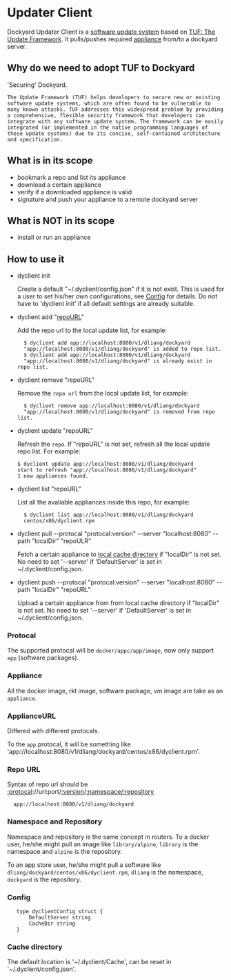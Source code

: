 # Updater Client

Dockyard Updater Client is a [software update system](https://github.com/theupdateframework/tuf/#what-is-a-software-update-system)
based on [TUF: The Update Framework](https://www.theupdateframework.com). It pulls/pushes required [appliance](#appliance) from/to a dockyard server.

## Why do we need to adopt TUF to Dockyard
'Securing' Dockyard.
```
The Update Framework (TUF) helps developers to secure new or existing software update systems, which are often found to be vulnerable to many known attacks. TUF addresses this widespread problem by providing a comprehensive, flexible security framework that developers can integrate with any software update system. The framework can be easily integrated (or implemented in the native programming languages of these update systems) due to its concise, self-contained architecture and specification.
```

## What is in its scope
- bookmark a repo and list its appliance
- download a certain appliance
- verify if a downloaded appliance is valid
- signature and push your appliance to a remote dockyard server

## What is NOT in its scope
- install or run an appliance

## How to use it
- dyclient init

  Create a default "~/.dyclient/config.json" if it is not exist.
  This is used for a user to set his/her own configurations, see [Config](#config) for details.
  Do not have to 'dyclient init' if all default settings are already suitable.
- dyclient add "[repoURL](#repo-url)"

  Add the repo url to the local update list, for example:
  ```
	$ dyclient add app://localhost:8080/v1/dliang/dockyard
	"app://localhost:8080/v1/dliang/dockyard" is added to repo list.
	$ dyclient add app://localhost:8080/v1/dliang/dockyard
	"app://localhost:8080/v1/dliang/dockyard" is already exist in repo list.
  ```
- dyclient remove "repoURL"

  Remove the `repo url` from the local update list, for example:
  ```
	$ dyclient remove app://localhost:8080/v1/dliang/dockyard
	"app://localhost:8080/v1/dliang/dockyard" is removed from repo list.
  ```
- dyclient update "repoURL"

  Refresh the `repo`. If "repoURL" is not set, refresh all the local update repo list. For example:
    ```
	$ dyclient update app://localhost:8080/v1/dliang/dockyard
	start to refresh "app://localhost:8080/v1/dliang/dockyard"
	1 new appliances found.
  ```
- dyclient list "repoURL"
  
  List all the avaliable appliances inside this repo, for example:
  ```
	$ dyclient list app://localhost:8080/v1/dliang/dockyard
	centos/x86/dyclient.rpm
  ```
- dyclient pull --protocal "protocal:version" --server "localhost:8080" --path "localDir" "repoULR"
  
  Fetch a certain appliance to [local cache directory](#cache-directory) if "localDir" is not set.
  No need to set '--server' if 'DefaultServer' is set in ~/.dyclient/config.json.
- dyclient push --protocal "protocal:version" --server "localhost:8080" --path "localDir" "repoURL"
 
  Upload a certain appliance from from local cache directory if "localDir" is not set.
  No need to set '--server' if 'DefaultServer' is set in ~/.dyclient/config.json.

### Protocal
  The supported protocal will be `docker/appc/app/image`, now only support `app` (software packages).

### Appliance
  All the docker image, rkt image, software package, vm image are take as an `appliance`.

### ApplianceURL
  Differed with different protocals.
  
  To the `app` protocal, it will be something like 'app://localhost:8080/v1/dliang/dockyard/centos/x86/dyclient.rpm'.

### Repo URL
  Syntax of repo url should be [:protocal](#protocal)://url:port/[:version](#version)/[:namespace/:repository](#namespace-and-repository)
  ```
	app://localhost:8080/v1/dliang/dockyard

  ```

### Namespace and Repository
Namespace and repository is the same concept in routers.
To a docker user, he/she might pull an image like `library/alpine`,
`library` is the namespace and `alpine` is the repository.

To an app store user, he/she might pull a software like `dliang/dockyard/centos/x86/dyclient.rpm`,
`dliang` is the namespace, `dockyard` is the repository.

### Config
```
   type dyclientConfig struct {
       DefaultServer string
       CacheDir string
   }
```

### Cache directory
The default location is '~/.dyclient/Cache', can be reset in '~/.dyclient/config.json'.

